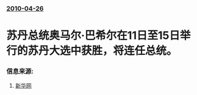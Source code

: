 ### [2010-04-26](/news/2010/04/26/index.md)

##### 
#  苏丹总统奥马尔·巴希尔在11日至15日举行的苏丹大选中获胜，将连任总统。




### 信息来源:

1. [新华网](http://news.xinhuanet.com/world/2010-04/26/c_1257721.htm)
